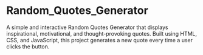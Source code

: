 # Random_Quotes_Generator
A simple and interactive Random Quotes Generator that displays inspirational, motivational, and thought-provoking quotes. Built using HTML, CSS, and JavaScript, this project generates a new quote every time a user clicks the button.

